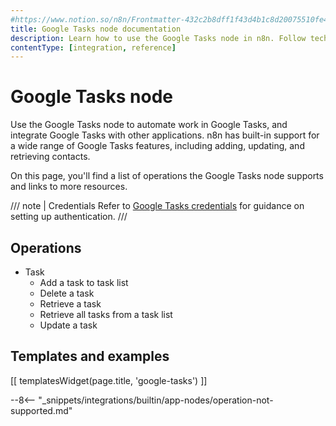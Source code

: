 ```yaml
---
#https://www.notion.so/n8n/Frontmatter-432c2b8dff1f43d4b1c8d20075510fe4
title: Google Tasks node documentation
description: Learn how to use the Google Tasks node in n8n. Follow technical documentation to integrate Google Tasks node into your workflows.
contentType: [integration, reference]
---
```


# Google Tasks node

Use the Google Tasks node to automate work in Google Tasks, and integrate Google Tasks with other applications. n8n has built-in support for a wide range of Google Tasks features, including adding, updating, and retrieving contacts. 

On this page, you'll find a list of operations the Google Tasks node supports and links to more resources.

/// note | Credentials
Refer to [Google Tasks credentials](/integrations/builtin/credentials/google/) for guidance on setting up authentication. 
///

## Operations

* Task
    * Add a task to task list
    * Delete a task
    * Retrieve a task
    * Retrieve all tasks from a task list
    * Update a task

## Templates and examples

<!-- see https://www.notion.so/n8n/Pull-in-templates-for-the-integrations-pages-37c716837b804d30a33b47475f6e3780 -->
[[ templatesWidget(page.title, 'google-tasks') ]]

--8<-- "_snippets/integrations/builtin/app-nodes/operation-not-supported.md"
